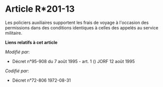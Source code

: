 # Article R*201-13

Les policiers auxiliaires supportent les frais de voyage à l'occasion des permissions dans des conditions identiques à celles
des appelés au service militaire.

**Liens relatifs à cet article**

_Modifié par_:

  - Décret n°95-908 du 7 août 1995 - art. 1 () JORF 12 août 1995

_Codifié par_:

  - Décret n°72-806 1972-08-31
